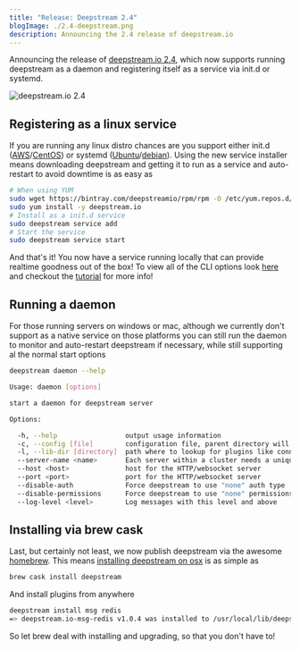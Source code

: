 ```yaml
---
title: "Release: Deepstream 2.4"
blogImage: ./2.4-deepstream.png
description: Announcing the 2.4 release of deepstream.io
---
```


Announcing the release of [deepstream.io 2.4](https://github.com/deepstreamIO/deepstream.io/releases/tag/v2.4.0), which now supports running deepstream as a daemon and registering itself as a service via init.d or systemd.

![deepstream.io 2.4](2.4-deepstream-elton.jpg)

## Registering as a linux service

If you are running any linux distro chances are you support either init.d ([AWS](/open-source/#install/)/[CentOS](/open-source/#install/)) or systemd ([Ubuntu](/open-source/#install/)/[debian](/open-source/#install/)). Using the new service installer means downloading deepstream and getting it to run as a service and auto-restart to avoid downtime is as easy as

```bash
# When using YUM
sudo wget https://bintray.com/deepstreamio/rpm/rpm -O /etc/yum.repos.d/bintray-deepstreamio-rpm.repo
sudo yum install -y deepstream.io
# Install as a init.d service
sudo deepstream service add
# Start the service
sudo deepstream service start
```

And that's it! You now have a service running locally that can provide realtime goodness out of the box! To view all of the CLI options look [here](../../docs/server/command-line-interface/) and checkout the [tutorial](../../tutorials/core/deepstream-service/) for more info!

## Running a daemon

For those running servers on windows or mac, although we currently don't support as a native service on those platforms you can still run the daemon to monitor and auto-restart deepstream if necessary, while still supporting al the normal start options

```bash
deepstream daemon --help

Usage: daemon [options]

start a daemon for deepstream server

Options:

  -h, --help                 output usage information
  -c, --config [file]        configuration file, parent directory will be used as prefix for other config files
  -l, --lib-dir [directory]  path where to lookup for plugins like connectors and logger
  --server-name <name>       Each server within a cluster needs a unique name
  --host <host>              host for the HTTP/websocket server
  --port <port>              port for the HTTP/websocket server
  --disable-auth             Force deepstream to use "none" auth type
  --disable-permissions      Force deepstream to use "none" permissions
  --log-level <level>        Log messages with this level and above
```

## Installing via brew cask

Last, but certainly not least, we now publish deepstream via the awesome [homebrew](https://brew.sh/). This means [installing deepstream on osx](/open-source/#install/) is as simple as

```bash
brew cask install deepstream
```

And install plugins from anywhere

```bash
deepstream install msg redis
=> deepstream.io-msg-redis v1.0.4 was installed to /usr/local/lib/deepstream
```

So let brew deal with installing and upgrading, so that you don't have to!
